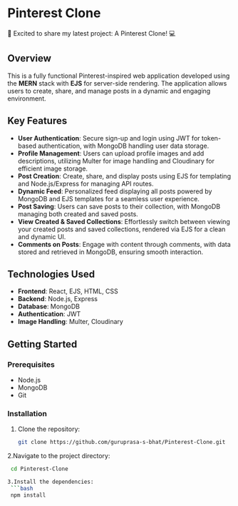 # Pinterest Clone

🚀 Excited to share my latest project: A Pinterest Clone! 💻

## Overview

This is a fully functional Pinterest-inspired web application developed using the **MERN** stack with **EJS** for server-side rendering. The application allows users to create, share, and manage posts in a dynamic and engaging environment.

## Key Features

- **User Authentication**: Secure sign-up and login using JWT for token-based authentication, with MongoDB handling user data storage.
- **Profile Management**: Users can upload profile images and add descriptions, utilizing Multer for image handling and Cloudinary for efficient image storage.
- **Post Creation**: Create, share, and display posts using EJS for templating and Node.js/Express for managing API routes.
- **Dynamic Feed**: Personalized feed displaying all posts powered by MongoDB and EJS templates for a seamless user experience.
- **Post Saving**: Users can save posts to their collection, with MongoDB managing both created and saved posts.
- **View Created & Saved Collections**: Effortlessly switch between viewing your created posts and saved collections, rendered via EJS for a clean and dynamic UI.
- **Comments on Posts**: Engage with content through comments, with data stored and retrieved in MongoDB, ensuring smooth interaction.

## Technologies Used

- **Frontend**: React, EJS, HTML, CSS
- **Backend**: Node.js, Express
- **Database**: MongoDB
- **Authentication**: JWT
- **Image Handling**: Multer, Cloudinary

## Getting Started

### Prerequisites

- Node.js
- MongoDB
- Git

### Installation

1. Clone the repository:
   ```bash
   git clone https://github.com/guruprasa-s-bhat/Pinterest-Clone.git

2.Navigate to the project directory:
  ```bash
   cd Pinterest-Clone

3.Install the dependencies:
   ```bash
   npm install





 

